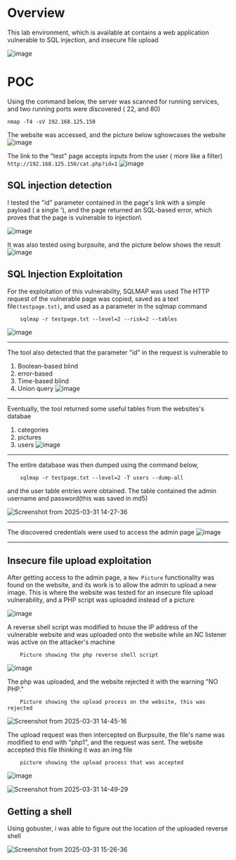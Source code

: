 # Overview
This lab environment, which is available at  contains a web application vulnerable to SQL injection, and insecure file upload

![image](https://github.com/user-attachments/assets/cc6282c4-5bfb-4f62-86ea-e00bec94290b)


# POC
Using the command below, the server was scanned for running services, and two running ports were discovered ( 22, and 80)

    nmap -T4 -sV 192.168.125.150

The website was accessed, and the picture below sghowcases the website
![image](https://github.com/user-attachments/assets/3b01ee4d-5d42-4f25-839d-f9d5a15f0da9)



The link to the "test" page accepts inputs from the user ( more like a filter) `http://192.168.125.150/cat.php?id=1`
![image](https://github.com/user-attachments/assets/be99cfbc-9da9-435a-bc17-24c4f00f1d27)


## SQL injection detection

I tested the "id" parameter contained in the page's link with a simple payload ( a single '), and the page returned an SQL-based error, which proves that the page is vulnerable to injection\

![image](https://github.com/user-attachments/assets/f93ebd8b-d8c3-4907-9270-205f0b3d9a1f)

It was also tested using burpsuite, and the picture below shows the result
![image](https://github.com/user-attachments/assets/bbb39fbc-c8ef-45f1-9be2-f6427d74f022)

## SQL Injection Exploitation
For the exploitation of this vulnerability, SQLMAP was used 
The HTTP request of the vulnerable page was copied, saved as a text file`(testpage.txt)`,  and used as a parameter in the sqlmap command

        sqlmap -r testpage.txt --level=2 --risk=2 --tables
    

![image](https://github.com/user-attachments/assets/0ba6050d-2960-47d4-b133-93b74363e58d)
___ 

The tool also detected that the parameter "id" in the request is vulnerable to 
1. Boolean-based blind
2. error-based
3. Time-based blind
4. Union query
![image](https://github.com/user-attachments/assets/3a58a255-b05c-4c56-b5bf-24242888cc64)

_____

Eventually, the tool returned some useful tables from the websites's databae
1. categories
2. pictures
3. users
![image](https://github.com/user-attachments/assets/ff562893-c1f7-4a01-93c4-3d03658c8acf)

____
The entire database was then dumped using the command below, 

        sqlmap -r testpage.txt --level=2 -T users --dump-all


and the user table entries were obtained.
The table contained the admin username and password(this was saved in md5)

![Screenshot from 2025-03-31 14-27-36](https://github.com/user-attachments/assets/f213e059-74eb-4e2c-bcbc-37599cd53533)

____

The discovered credentials were used to access the admin page
![image](https://github.com/user-attachments/assets/1e08b720-ab83-4176-bd43-0b79dbc39350)


____


## Insecure file upload exploitation

After getting access to the admin page, a `New Picture` functionality was found on the website, and its work is to allow the admin to upload a new image. This is where the website was tested for an insecure file upload vulnerability, and a PHP script was uploaded instead of a picture

![image](https://github.com/user-attachments/assets/f0a9229d-ec93-4347-a7b0-6f0d5a6c8bfc)



A reverse shell script was modified to house the IP address of the vulnerable website and was uploaded onto the website while an NC listener was active on the attacker's machine

        Picture showing the php reverse shell script
![image](https://github.com/user-attachments/assets/90ca856b-e1cc-4898-aa26-b821b2e086cc)


The php was uploaded, and the website rejected it with the warning "NO PHP."
     
        Picture showing the upload process on the website, this was rejected
![Screenshot from 2025-03-31 14-45-16](https://github.com/user-attachments/assets/878bc6f7-2cd5-434d-ad52-54203f8eac8e)


The upload request was then intercepted on Burpsuite, the file's name was modified to end with "php1", and the request was sent. The website accepted this file thinking it was an img file

        picture showing the upload process that was accepted
![image](https://github.com/user-attachments/assets/aacb8d19-1ef0-4e88-a72b-2e361fda949d)


![Screenshot from 2025-03-31 14-49-29](https://github.com/user-attachments/assets/97287cf0-5c8e-4a7c-8450-a7fadfe3a8f1)



## Getting a shell

Using gobuster, i was able to figure out the location of the uploaded reverse shell

        

![Screenshot from 2025-03-31 15-26-36](https://github.com/user-attachments/assets/f1010513-6a51-4541-969b-862a8644a45a)

